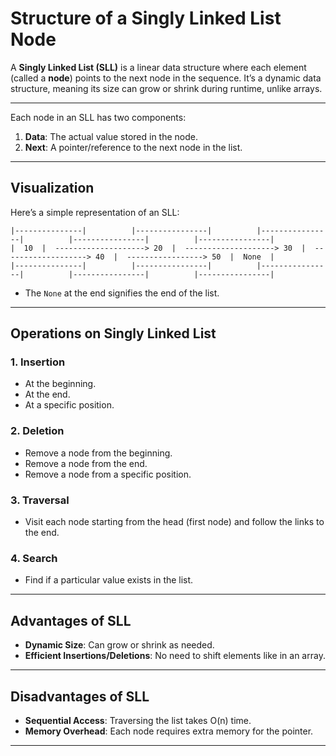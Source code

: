 # Structure of a Singly Linked List Node

A **Singly Linked List (SLL)** is a linear data structure where each element (called a **node**) points to the next node in the sequence. It’s a dynamic data structure, meaning its size can grow or shrink during runtime, unlike arrays.

---

Each node in an SLL has two components:

1. **Data**: The actual value stored in the node.
2. **Next**: A pointer/reference to the next node in the list.

---

## Visualization

Here’s a simple representation of an SLL:

```
|---------------|          |----------------|          |----------------|          |----------------|          |----------------|
|  10  |  --------------------> 20  |  --------------------> 30  |  -------------------> 40  |  -----------------> 50  |  None  |
|---------------|          |----------------|          |----------------|          |----------------|          |----------------|

```

- The `None` at the end signifies the end of the list.

---

## Operations on Singly Linked List

### 1. Insertion

- At the beginning.
- At the end.
- At a specific position.

### 2. Deletion

- Remove a node from the beginning.
- Remove a node from the end.
- Remove a node from a specific position.

### 3. Traversal

- Visit each node starting from the head (first node) and follow the links to the end.

### 4. Search

- Find if a particular value exists in the list.

---

## Advantages of SLL

- **Dynamic Size**: Can grow or shrink as needed.
- **Efficient Insertions/Deletions**: No need to shift elements like in an array.

---

## Disadvantages of SLL

- **Sequential Access**: Traversing the list takes O(n) time.
- **Memory Overhead**: Each node requires extra memory for the pointer.

---
